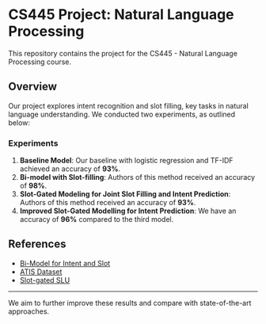 # CS445 Project: Natural Language Processing

This repository contains the project for the CS445 - Natural Language Processing course. 

## Overview
Our project explores intent recognition and slot filling, key tasks in natural language understanding. We conducted two experiments, as outlined below:

### Experiments
1. **Baseline Model**: Our baseline with logistic regression and TF-IDF achieved an accuracy of **93%**.
2. **Bi-model with Slot-filling**: Authors of this method received an accuracy of **98%**. 
3. **Slot-Gated Modeling for Joint Slot Filling and Intent Prediction**: Authors of this method received an accuracy of **93%**.
4. **Improved Slot-Gated Modelling for Intent Prediction**: We have an accuracy of **96%** compared to the third model.
   
## References
- [Bi-Model for Intent and Slot](https://github.com/ray075hl/Bi-Model-Intent-And-Slot/tree/master)
- [ATIS Dataset](https://github.com/howl-anderson/ATIS_dataset/tree/master/data)
- [Slot-gated SLU](https://github.com/MiuLab/SlotGated-SLU)
---

We aim to further improve these results and compare with state-of-the-art approaches.

